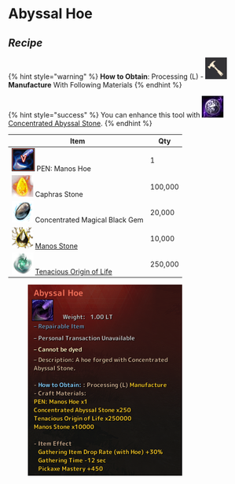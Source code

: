 # Abyssal Hoe

## _Recipe_

{% hint style="warning" %}
**How to Obtain**: Processing (L) - <img src="../../../.gitbook/assets/QQ截图20221109033029.png" alt="" data-size="line"> **Manufacture** With Following Materials
{% endhint %}

{% hint style="success" %}
You can enhance this tool with <img src="../../../.gitbook/assets/unknown.png" alt="" data-size="line">[Concentrated Abyssal Stone](../materials/concentrated-abyssal-stone.md).
{% endhint %}

| Item                                                                                                      | Qty     |
| --------------------------------------------------------------------------------------------------------- | ------- |
| ![](../../../.gitbook/assets/QQ截图20221109021206.png) PEN: Manos Hoe                                       | 1       |
| ![](../../../.gitbook/assets/00721003.png) Caphras Stone                                                  | 100,000 |
| ![](../../../.gitbook/assets/00004987.png) Concentrated Magical Black Gem                                 | 20,000  |
| ![](../../../.gitbook/assets/00004915.png) [Manos Stone](https://bdocodex.com/us/item/4915/)              | 10,000  |
| ![](../../../.gitbook/assets/00005303.png) [Tenacious Origin of Life](https://bdocodex.com/us/item/5303/) | 250,000 |

<figure><img src="../../../.gitbook/assets/image (4).png" alt=""><figcaption></figcaption></figure>
